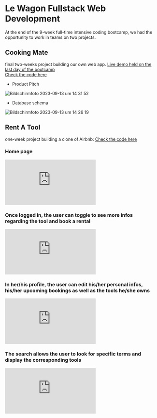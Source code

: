 # Le Wagon Fullstack Web Development

At the end of the 9-week full-time intensive coding bootcamp, we had the opportunity to work in teams on two projects.

## Cooking Mate
final two-weeks project building our own web app.
[Live demo held on the last day of the bootcamp](https://drive.google.com/file/d/19O-I6B4D3ZWEYhcGOHJWdPo-Jce5Beez/view?t=54m55s)  
[Check the code here](https://github.com/mdarbois/LeWagon-Fullstack/tree/main/CookingMate) 

- Product Pitch

![Bildschirmfoto 2023-09-13 um 14 31 52](https://github.com/mdarbois/LeWagon-Fullstack/assets/119587916/5c646479-1516-4f13-aa97-9fed7008d664)

- Database schema

![Bildschirmfoto 2023-09-13 um 14 26 19](https://github.com/mdarbois/LeWagon-Fullstack/assets/119587916/95ed4743-3212-400f-9be4-6b1c3c0b42ec)

## Rent A Tool
one-week project building a clone of Airbnb:
[Check the code here](https://github.com/mdarbois/Rent-a-tool)  
### Home page
![](https://github.com/mdarbois/LeWagon-Fullstack/files/12660418/screencapture-1-3000-2023-09-19-14_57_21.pdf)
### Once logged in, the user can toggle to see more infos regarding the tool and book a rental
![](https://github.com/mdarbois/LeWagon-Fullstack/files/12660421/screencapture-1-3000-2023-09-19-14_58_05.pdf)
### In her/his profile, the user can edit his/her personal infos, his/her upcoming bookings as well as the tools he/she owns
![](https://github.com/mdarbois/LeWagon-Fullstack/files/12660434/screencapture-1-3000-pages-home-2023-09-19-14_59_40.pdf)
### The search allows the user to look for specific terms and display the corresponding tools
![](https://github.com/mdarbois/LeWagon-Fullstack/files/12660446/screencapture-1-3000-tools-2023-09-19-15_01_04.pdf)

